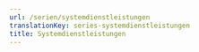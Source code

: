 ```yaml
---
url: /serien/systemdienstleistungen
translationKey: series-systemdienstleistungen
title: Systemdienstleistungen
---
```

